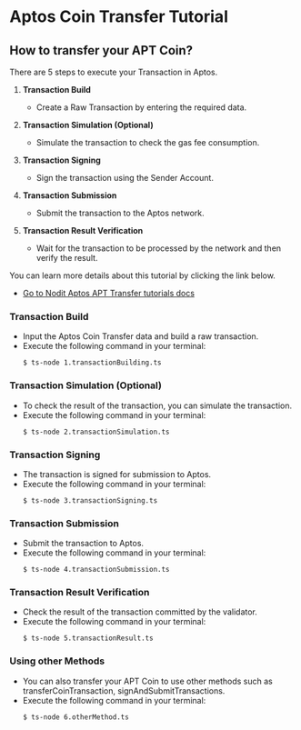# Aptos Coin Transfer Tutorial

## How to transfer your APT Coin?

There are 5 steps to execute your Transaction in Aptos.

1. **Transaction Build**

   - Create a Raw Transaction by entering the required data.

2. **Transaction Simulation (Optional)**

   - Simulate the transaction to check the gas fee consumption.

3. **Transaction Signing**

   - Sign the transaction using the Sender Account.

4. **Transaction Submission**

   - Submit the transaction to the Aptos network.

5. **Transaction Result Verification**

   - Wait for the transaction to be processed by the network and then verify the result.

You can learn more details about this tutorial by clicking the link below.

- [Go to Nodit Aptos APT Transfer tutorials docs](https://developer.nodit.io/docs/sending-apt-coin)

### Transaction Build

- Input the Aptos Coin Transfer data and build a raw transaction.
- Execute the following command in your terminal:
  ```
  $ ts-node 1.transactionBuilding.ts
  ```

### Transaction Simulation (Optional)

- To check the result of the transaction, you can simulate the transaction.
- Execute the following command in your terminal:
  ```
  $ ts-node 2.transactionSimulation.ts
  ```

### Transaction Signing

- The transaction is signed for submission to Aptos.
- Execute the following command in your terminal:
  ```
  $ ts-node 3.transactionSigning.ts
  ```

### Transaction Submission

- Submit the transaction to Aptos.
- Execute the following command in your terminal:
  ```
  $ ts-node 4.transactionSubmission.ts
  ```

### Transaction Result Verification

- Check the result of the transaction committed by the validator.
- Execute the following command in your terminal:
  ```
  $ ts-node 5.transactionResult.ts
  ```

### Using other Methods

- You can also transfer your APT Coin to use other methods such as transferCoinTransaction, signAndSubmitTransactions.
- Execute the following command in your terminal:
  ```
  $ ts-node 6.otherMethod.ts
  ```
